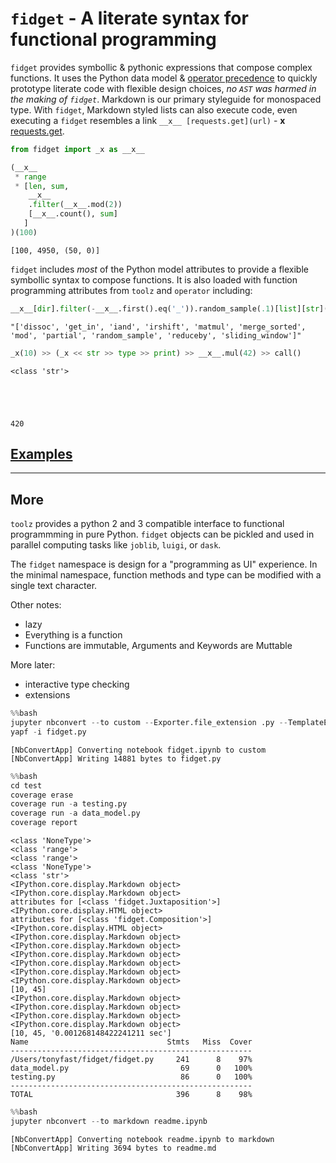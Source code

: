 
# `fidget` - A literate syntax for functional programming

`fidget` provides symbollic & pythonic expressions that compose complex functions.  It uses the Python data model & [operator precedence](https://docs.python.org/3/reference/expressions.html#operator-precedence) to quickly prototype literate code with flexible design choices, _no `AST` was harmed in the making of `fidget`_. Markdown is our primary styleguide for monospaced type.  With `fidget`, Markdown styled lists can also execute code, even executing a `fidget` resembles a link `__x__ [requests.get](url)` - __x__ [requests.get](url).


```python
from fidget import _x as __x__

(__x__
 * range
 * [len, sum, 
    __x__
    .filter(__x__.mod(2))
    [__x__.count(), sum]
   ]
)(100)
```




    [100, 4950, (50, 0)]



`fidget` includes _most_ of the Python model attributes to provide a flexible symbollic syntax 
to compose functions.  It is also loaded with function programming attributes from `toolz` and `operator` including:


```python
__x__[dir].filter(-__x__.first().eq('_')).random_sample(.1)[list][str](__x__)
```




    "['dissoc', 'get_in', 'iand', 'irshift', 'matmul', 'merge_sorted', 'mod', 'partial', 'random_sample', 'reduceby', 'sliding_window']"




```python
_x(10) >> (_x << str >> type >> print) >> __x__.mul(42) >> call()
```

    <class 'str'>





    420



## [Examples](https://github.com/tonyfast/fidget/blob/master/test/data_model.ipynb)

---

## More

`toolz` provides a python 2 and 3 compatible interface to functional programmming in pure Python.  `fidget` objects can be pickled and used in parallel computing tasks like `joblib`, `luigi`, or `dask`.  

The `fidget` namespace is design for a "programming as UI" experience.  In the minimal namespace, function methods and type can be modified with a single text character.  


Other notes:

* lazy
* Everything is a function
* Functions are immutable, Arguments and Keywords are Muttable

More later:
* interactive type checking
* extensions


```python
%%bash 
jupyter nbconvert --to custom --Exporter.file_extension .py --TemplateExporter.template_file docify.tpl fidget.ipynb
yapf -i fidget.py
```

    [NbConvertApp] Converting notebook fidget.ipynb to custom
    [NbConvertApp] Writing 14881 bytes to fidget.py



```python
%%bash
cd test
coverage erase
coverage run -a testing.py
coverage run -a data_model.py
coverage report
```

    <class 'NoneType'>
    <class 'range'>
    <class 'range'>
    <class 'NoneType'>
    <class 'str'>
    <IPython.core.display.Markdown object>
    <IPython.core.display.Markdown object>
    attributes for [<class 'fidget.Juxtaposition'>]
    <IPython.core.display.HTML object>
    attributes for [<class 'fidget.Composition'>]
    <IPython.core.display.HTML object>
    <IPython.core.display.Markdown object>
    <IPython.core.display.Markdown object>
    <IPython.core.display.Markdown object>
    <IPython.core.display.Markdown object>
    <IPython.core.display.Markdown object>
    <IPython.core.display.Markdown object>
    [10, 45]
    <IPython.core.display.Markdown object>
    <IPython.core.display.Markdown object>
    <IPython.core.display.Markdown object>
    <IPython.core.display.Markdown object>
    [10, 45, '0.001268148422241211 sec']
    Name                               Stmts   Miss  Cover
    ------------------------------------------------------
    /Users/tonyfast/fidget/fidget.py     241      8    97%
    data_model.py                         69      0   100%
    testing.py                            86      0   100%
    ------------------------------------------------------
    TOTAL                                396      8    98%



```python
%%bash 
jupyter nbconvert --to markdown readme.ipynb
```

    [NbConvertApp] Converting notebook readme.ipynb to markdown
    [NbConvertApp] Writing 3694 bytes to readme.md

